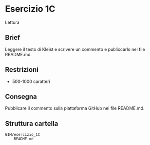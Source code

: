 # Esercizio 1C
Lettura

## Brief
Leggere il testo di Kleist e scrivere un commento e publiccarlo nel file README.md.

## Restrizioni
- 500-1000 caratteri

## Consegna
Pubblicare il commento sulla piattaforma GitHub nel file README.md.

## Struttura cartella
```
GIM/esercizio_1C
	README.md
``` 

